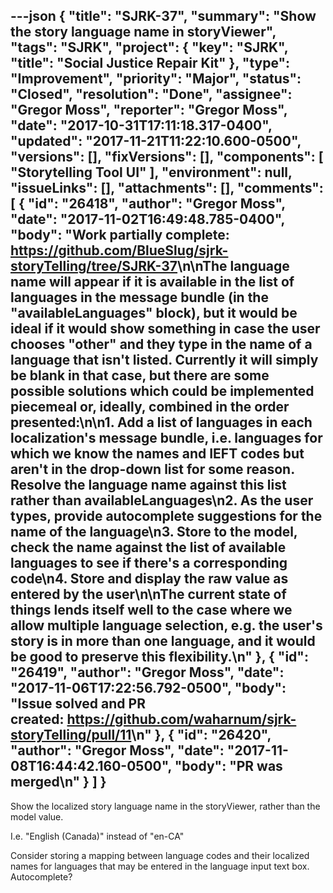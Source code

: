 ---json
{
  "title": "SJRK-37",
  "summary": "Show the story language name in storyViewer",
  "tags": "SJRK",
  "project": {
    "key": "SJRK",
    "title": "Social Justice Repair Kit"
  },
  "type": "Improvement",
  "priority": "Major",
  "status": "Closed",
  "resolution": "Done",
  "assignee": "Gregor Moss",
  "reporter": "Gregor Moss",
  "date": "2017-10-31T17:11:18.317-0400",
  "updated": "2017-11-21T11:22:10.600-0500",
  "versions": [],
  "fixVersions": [],
  "components": [
    "Storytelling Tool UI"
  ],
  "environment": null,
  "issueLinks": [],
  "attachments": [],
  "comments": [
    {
      "id": "26418",
      "author": "Gregor Moss",
      "date": "2017-11-02T16:49:48.785-0400",
      "body": "Work partially complete: <https://github.com/BlueSlug/sjrk-storyTelling/tree/SJRK-37>\n\nThe language name will appear if it is available in the list of languages in the message bundle (in the \"availableLanguages\" block), but it would be ideal if it would show something in case the user chooses \"other\" and they type in the name of a language that isn't listed. Currently it will simply be blank in that case, but there are some possible solutions which could be implemented piecemeal or, ideally, combined in the order presented:\n\n1. Add a list of languages in each localization's message bundle, i.e. languages for which we know the names and IEFT codes but aren't in the drop-down list for some reason. Resolve the language name against this list rather than availableLanguages\n2. As the user types, provide autocomplete suggestions for the name of the language\n3. Store to the model, check the name against the list of available languages to see if there's a corresponding code\n4. Store and display the raw value as entered by the user\n\nThe current state of things lends itself well to the case where we allow multiple language selection, e.g. the user's story is in more than one language, and it would be good to preserve this flexibility.\n"
    },
    {
      "id": "26419",
      "author": "Gregor Moss",
      "date": "2017-11-06T17:22:56.792-0500",
      "body": "Issue solved and PR created: <https://github.com/waharnum/sjrk-storyTelling/pull/11>\n"
    },
    {
      "id": "26420",
      "author": "Gregor Moss",
      "date": "2017-11-08T16:44:42.160-0500",
      "body": "PR was merged\n"
    }
  ]
}
---
Show the localized story language name in the storyViewer, rather than the model value.

I.e. "English (Canada)" instead of "en-CA"

Consider storing a mapping between language codes and their localized names for languages that may be entered in the language input text box. Autocomplete?

        